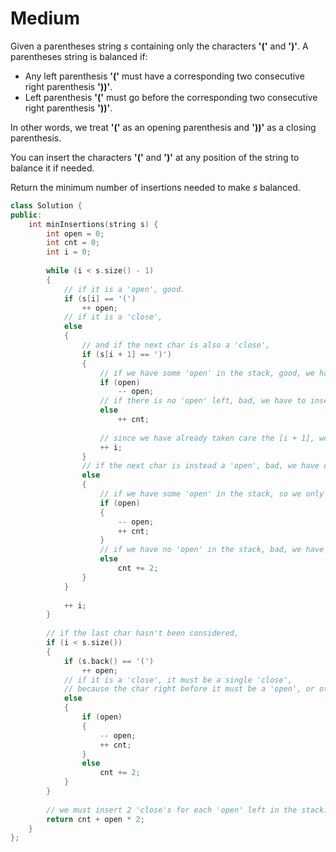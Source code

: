 # Medium

Given a parentheses string $s$ containing only the characters **'('** and **')'**. A parentheses string is balanced if:

- Any left parenthesis **'('** must have a corresponding two consecutive right parenthesis **'))'**.
- Left parenthesis **'('** must go before the corresponding two consecutive right parenthesis **'))'**.

In other words, we treat **'('** as an opening parenthesis and **'))'** as a closing parenthesis.

You can insert the characters **'('** and **')'** at any position of the string to balance it if needed.

Return the minimum number of insertions needed to make $s$ balanced.

```cpp
class Solution {
public:
    int minInsertions(string s) {
        int open = 0;
        int cnt = 0;
        int i = 0;
        
        while (i < s.size() - 1)
        {
            // if it is a 'open', good.
            if (s[i] == '(')
                ++ open;
            // if it is a 'close', 
            else
            {
                // and if the next char is also a 'close', 
                if (s[i + 1] == ')')
                {
                    // if we have some 'open' in the stack, good, we have a valid pattern.
                    if (open)
                        -- open;
                    // if there is no 'open' left, bad, we have to insert a 'open'.
                    else
                        ++ cnt;
                    
                    // since we have already taken care the [i + 1], we move one step forward.
                    ++ i;
                }
                // if the next char is instead a 'open', bad, we have only a single 'close'.
                else
                {
                    // if we have some 'open' in the stack, so we only have to insert a 'close'.
                    if (open)
                    {
                        -- open;
                        ++ cnt;
                    }
                    // if we have no 'open' in the stack, bad, we have to insert a 'open' and a 'close'.
                    else
                        cnt += 2;
                }
            }
            
            ++ i;
        }
        
        // if the last char hasn't been considered, 
        if (i < s.size())
        {
            if (s.back() == '(')
                ++ open;
            // if it is a 'close', it must be a single 'close', 
            // because the char right before it must be a 'open', or otherwise this char should has already been considered.
            else
            {
                if (open)
                {
                    -- open;
                    ++ cnt;
                }
                else
                    cnt += 2;
            }
        }
        
        // we must insert 2 'close's for each 'open' left in the stack.
        return cnt + open * 2;
    }
};
```
